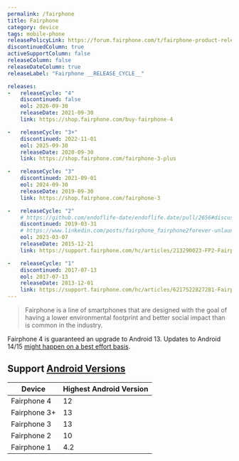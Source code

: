 ```yaml
---
permalink: /fairphone
title: Fairphone
category: device
tags: mobile-phone
releasePolicyLink: https://forum.fairphone.com/t/fairphone-product-release-cycle/52652
discontinuedColumn: true
activeSupportColumn: false
releaseColumn: false
releaseDateColumn: true
releaseLabel: "Fairphone __RELEASE_CYCLE__"

releases:
-   releaseCycle: "4"
    discontinued: false
    eol: 2026-09-30
    releaseDate: 2021-09-30
    link: https://shop.fairphone.com/buy-fairphone-4

-   releaseCycle: "3+"
    discontinued: 2022-11-01
    eol: 2025-09-30
    releaseDate: 2020-09-30
    link: https://shop.fairphone.com/fairphone-3-plus

-   releaseCycle: "3"
    discontinued: 2021-09-01
    eol: 2024-09-30
    releaseDate: 2019-09-30
    link: https://shop.fairphone.com/fairphone-3

-   releaseCycle: "2"
    # https://github.com/endoflife-date/endoflife.date/pull/2656#discussion_r1131930081
    discontinued: 2019-03-31
    # https://www.linkedin.com/posts/fairphone_fairphone2forever-unlaunching-changeisinyourhands-activity-7038910425882615808-DS7c
    eol: 2023-03-07
    releaseDate: 2015-12-21
    link: https://support.fairphone.com/hc/articles/213290023-FP2-Fairphone-OS-downloads

-   releaseCycle: "1"
    discontinued: 2017-07-13
    eol: 2017-07-13
    releaseDate: 2013-12-01
    link: https://support.fairphone.com/hc/articles/6217522827281-Fairphone-1-Frequently-Asked-Questions-FAQ-
---
```


> Fairphone is a line of smartphones that are designed with the goal of having a lower environmental footprint and better social impact than is common in the industry.

Fairphone 4 is guaranteed an upgrade to Android 13. Updates to Android 14/15 [might happen on a best effort basis](https://support.fairphone.com/hc/en-us/articles/4405858006545-FP4-Fairphone-OS-Android-11-).

## Support [Android Versions](https://endoflife.date/android)

| Device       | Highest Android Version |
| -------------| ----------------------- |
| Fairphone 4  | 12                      |
| Fairphone 3+ | 13                      |
| Fairphone 3  | 13                      |
| Fairphone 2  | 10                      |
| Fairphone 1  | 4.2                     |
